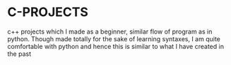 # C-PROJECTS

c++ projects which I made as a beginner, similar flow of program as in python.
Though made totally for the sake of learning syntaxes, I am quite comfortable with python and hence this is similar to what I have created in the past
